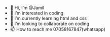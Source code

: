 - 👋 Hi, I’m @Jamil
- 👀 I’m interested in coding
- 🌱 I’m currently learning html and css
- 💞️ I’m looking to collaborate on coding
- 📫 How to reach me 07058167847(whatsapp)

<!---
Jamil2004/Jamil2004 is a ✨ special ✨ repository because its `README.md` (this file) appears on your GitHub profile.
You can click the Preview link to take a look at your changes.
--->


